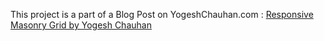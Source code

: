 This project is a part of a Blog Post on YogeshChauhan.com : <a href="https://yogeshchauhan.com/responsive-masonry-grid-using-css-columns-property" target="_blank">Responsive Masonry Grid by Yogesh Chauhan</a>
